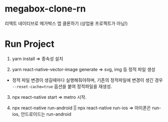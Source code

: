 # megabox-clone-rn
리액트 네이티브로 메가박스 앱 클론하기 (상업용 프로젝트가 아님!)

# Run Project

1. yarn install
 => 종속성 설치

2. yarn react-native-vector-image generate
 => svg, img 등 정적 파일 생성 
 * 정적 파일 변경이 생길때마다 실행해줘야하며, 기존의 정적파일에 변경이 생긴 경우 `--reset-cache=true` 옵션을 붙여 정적파일을 재생성.

3. npx react-native start
 => metro 시작.

4. npx react-native run-android || npx react-native run-ios
 => 아이폰은 run-ios, 안드로이드는 run-android

